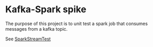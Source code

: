 # Kafka-Spark spike
The purpose of this project is to unit test a spark job that consumes messages from a kafka topic.


See  [SparkStreamTest](src/test/java/monkey/mikeyo/spark/SparkStreamTest.java)
